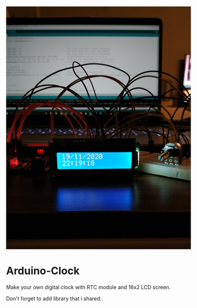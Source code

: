 ![schematic](https://github.com/mertfozzy/Arduino-Clock/blob/main/photo.jpg?raw=true)
# Arduino-Clock
Make your own digital clock with RTC module and 16x2 LCD screen. 

Don't forget to add library that i shared..
